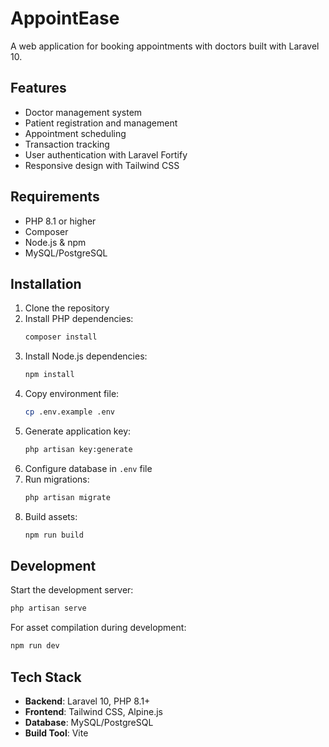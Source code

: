 # AppointEase

A web application for booking appointments with doctors built with Laravel 10.

## Features

- Doctor management system
- Patient registration and management
- Appointment scheduling
- Transaction tracking
- User authentication with Laravel Fortify
- Responsive design with Tailwind CSS

## Requirements

- PHP 8.1 or higher
- Composer
- Node.js & npm
- MySQL/PostgreSQL

## Installation

1. Clone the repository
2. Install PHP dependencies:
   ```bash
   composer install
   ```
3. Install Node.js dependencies:
   ```bash
   npm install
   ```
4. Copy environment file:
   ```bash
   cp .env.example .env
   ```
5. Generate application key:
   ```bash
   php artisan key:generate
   ```
6. Configure database in `.env` file
7. Run migrations:
   ```bash
   php artisan migrate
   ```
8. Build assets:
   ```bash
   npm run build
   ```

## Development

Start the development server:
```bash
php artisan serve
```

For asset compilation during development:
```bash
npm run dev
```

## Tech Stack

- **Backend**: Laravel 10, PHP 8.1+
- **Frontend**: Tailwind CSS, Alpine.js
- **Database**: MySQL/PostgreSQL
- **Build Tool**: Vite
